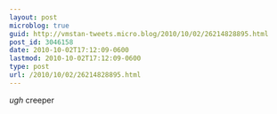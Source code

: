 ```yaml
---
layout: post
microblog: true
guid: http://vmstan-tweets.micro.blog/2010/10/02/26214828895.html
post_id: 3046158
date: 2010-10-02T17:12:09-0600
lastmod: 2010-10-02T17:12:09-0600
type: post
url: /2010/10/02/26214828895.html
---
```

*ugh* creeper

